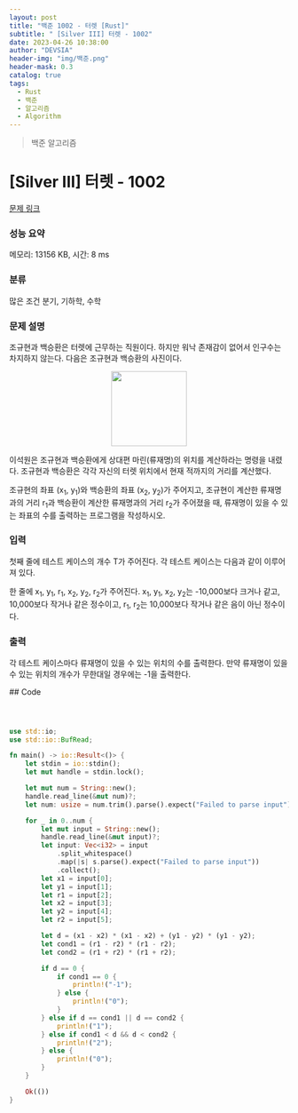 ```yaml
---
layout: post
title: "백준 1002 - 터렛 [Rust]"
subtitle: " [Silver III] 터렛 - 1002"
date: 2023-04-26 10:38:00
author: "DEVSIA"
header-img: "img/백준.png"
header-mask: 0.3
catalog: true
tags:
  - Rust
  - 백준
  - 알고리즘
  - Algorithm
---
```


> 백준 알고리즘

# [Silver III] 터렛 - 1002

[문제 링크](https://www.acmicpc.net/problem/1002)

### 성능 요약

메모리: 13156 KB, 시간: 8 ms

### 분류

많은 조건 분기, 기하학, 수학

### 문제 설명

<p>조규현과 백승환은 터렛에 근무하는 직원이다. 하지만 워낙 존재감이 없어서 인구수는 차지하지 않는다. 다음은 조규현과 백승환의 사진이다.</p>

<p style="text-align: center;"><img alt="" src="" style="height: 135px; width: 136px;"></p>

<p>이석원은 조규현과 백승환에게 상대편 마린(류재명)의 위치를 계산하라는 명령을 내렸다. 조규현과 백승환은 각각 자신의 터렛 위치에서 현재 적까지의 거리를 계산했다.</p>

<p>조규현의 좌표 (x<sub>1</sub>, y<sub>1</sub>)와 백승환의 좌표 (x<sub>2</sub>, y<sub>2</sub>)가 주어지고, 조규현이 계산한 류재명과의 거리 r<sub>1</sub>과 백승환이 계산한 류재명과의 거리 r<sub>2</sub>가 주어졌을 때, 류재명이 있을 수 있는 좌표의 수를 출력하는 프로그램을 작성하시오.</p>

### 입력

 <p>첫째 줄에 테스트 케이스의 개수 T가 주어진다. 각 테스트 케이스는 다음과 같이 이루어져 있다.</p>

<p>한 줄에 x<sub>1</sub>, y<sub>1</sub>, r<sub>1</sub>, x<sub>2</sub>, y<sub>2</sub>, r<sub>2</sub>가 주어진다. x<sub>1</sub>, y<sub>1</sub>, x<sub>2</sub>, y<sub>2</sub>는 -10,000보다 크거나 같고, 10,000보다 작거나 같은 정수이고, r<sub>1</sub>, r<sub>2</sub>는 10,000보다 작거나 같은 음이 아닌 정수이다.</p>

### 출력

 <p>각 테스트 케이스마다 류재명이 있을 수 있는 위치의 수를 출력한다. 만약 류재명이 있을 수 있는 위치의 개수가 무한대일 경우에는 -1을 출력한다.</p>
## Code

```rs



use std::io;
use std::io::BufRead;

fn main() -> io::Result<()> {
    let stdin = io::stdin();
    let mut handle = stdin.lock();

    let mut num = String::new();
    handle.read_line(&mut num)?;
    let num: usize = num.trim().parse().expect("Failed to parse input");

    for _ in 0..num {
        let mut input = String::new();
        handle.read_line(&mut input)?;
        let input: Vec<i32> = input
            .split_whitespace()
            .map(|s| s.parse().expect("Failed to parse input"))
            .collect();
        let x1 = input[0];
        let y1 = input[1];
        let r1 = input[2];
        let x2 = input[3];
        let y2 = input[4];
        let r2 = input[5];

        let d = (x1 - x2) * (x1 - x2) + (y1 - y2) * (y1 - y2);
        let cond1 = (r1 - r2) * (r1 - r2);
        let cond2 = (r1 + r2) * (r1 + r2);

        if d == 0 {
            if cond1 == 0 {
                println!("-1");
            } else {
                println!("0");
            }
        } else if d == cond1 || d == cond2 {
            println!("1");
        } else if cond1 < d && d < cond2 {
            println!("2");
        } else {
            println!("0");
        }
    }

    Ok(())
}
```
